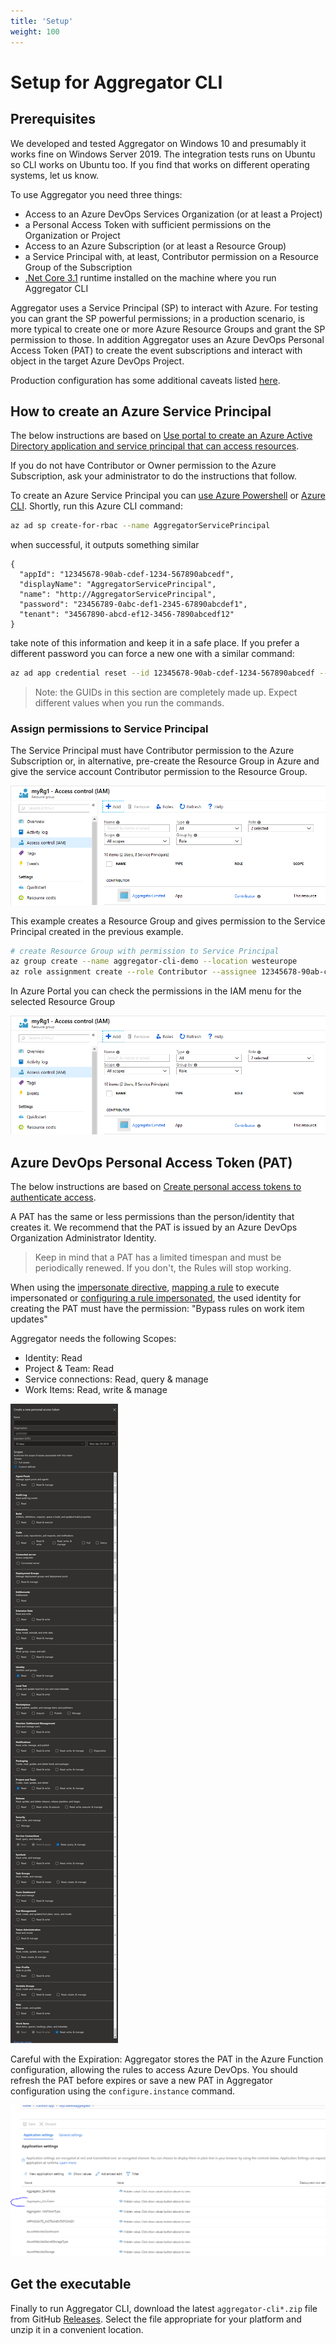 ```yaml
---
title: 'Setup'
weight: 100
---
```


# Setup for Aggregator CLI


## Prerequisites

We developed and tested Aggregator on Windows 10 and presumably it works fine on Windows Server 2019. The integration tests runs on Ubuntu so CLI works on Ubuntu too. If you find that works on different operating systems, let us know.

To use Aggregator you need three things:

- Access to an Azure DevOps Services Organization (or at least a Project)
- a Personal Access Token with sufficient permissions on the Organization or Project
- Access to an Azure Subscription (or at least a Resource Group)
- a Service Principal with, at least, Contributor permission on a Resource Group of the Subscription
- [.Net Core 3.1](https://dotnet.microsoft.com/download/dotnet-core/3.1) runtime installed on the machine where you run Aggregator CLI

Aggregator uses a Service Principal (SP) to interact with Azure. For testing you can grant the SP powerful permissions; in a production scenario, is more typical to create one or more Azure Resource Groups and grant the SP permission to those.
In addition Aggregator uses an Azure DevOps Personal Access Token (PAT) to create the event subscriptions and interact with object in the target Azure DevOps Project.

Production configuration has some additional caveats listed [here](./production/).


## How to create an Azure Service Principal

The below instructions are based on [Use portal to create an Azure Active Directory application and service principal that can access resources](https://docs.microsoft.com/en-us/azure/azure-resource-manager/resource-group-create-service-principal-portal).

If you do not have Contributor or Owner permission to the Azure Subscription, ask your administrator to do the instructions that follow.

To create an Azure Service Principal you can [use Azure Powershell](https://docs.microsoft.com/en-us/powershell/azure/create-azure-service-principal-azureps?view=azps-2.4.0) or [Azure CLI](https://docs.microsoft.com/en-us/cli/azure/create-an-azure-service-principal-azure-cli?view=azure-cli-latest).
Shortly, run this Azure CLI command:

```bash
az ad sp create-for-rbac --name AggregatorServicePrincipal
```

when successful, it outputs something similar

```
{
  "appId": "12345678-90ab-cdef-1234-567890abcedf",
  "displayName": "AggregatorServicePrincipal",
  "name": "http://AggregatorServicePrincipal",
  "password": "23456789-0abc-def1-2345-67890abcdef1",
  "tenant": "34567890-abcd-ef12-3456-7890abcedf12"
}
```
take note of this information and keep it in a safe place. If you prefer a different password you can force a new one with a similar command:

```bash
az ad app credential reset --id 12345678-90ab-cdef-1234-567890abcedf --append --password P@ssw0rd!
```

> Note: the GUIDs in this section are completely made up. Expect different values when you run the commands.


### Assign permissions to Service Principal

The Service Principal must have Contributor permission to the Azure Subscription or, in alternative, pre-create the Resource Group in Azure and give the service account Contributor permission to the Resource Group.

![Permission on existing Resource Group](contributor-on-rg.png)

This example creates a Resource Group and gives permission to the Service Principal created in the previous example.

```bash
# create Resource Group with permission to Service Principal
az group create --name aggregator-cli-demo --location westeurope
az role assignment create --role Contributor --assignee 12345678-90ab-cdef-1234-567890abcedf --resource-group aggregator-cli-demo
```

In Azure Portal you can check the permissions in the IAM menu for the selected Resource Group

![Permission on existing Resource Group](contributor-on-rg.png)



## Azure DevOps Personal Access Token (PAT)

The below instructions are based on [Create personal access tokens to authenticate access](https://docs.microsoft.com/en-us/azure/devops/organizations/accounts/use-personal-access-tokens-to-authenticate).

A PAT has the same or less permissions than the person/identity that creates it.
We recommend that the PAT is issued by an Azure DevOps Organization Administrator Identity.

> Keep in mind that a PAT has a limited timespan and must be periodically renewed. If you don't, the Rules will stop working.

When using the [impersonate directive](../rules/#impersonate-directive), 
[mapping a rule](../commands/map-commands/)
to execute impersonated or 
[configuring a rule impersonated](../commands/command-examples#execute-impersonated),
the used identity for creating the PAT must have the permission: 
"Bypass rules on work item updates"

Aggregator needs the following Scopes:

- Identity: Read
- Project & Team: Read
- Service connections: Read, query & manage
- Work Items: Read, write & manage

![Azure DevOps PAT Scopes](PAT-scopes.png)

Careful with the Expiration: Aggregator stores the PAT in the Azure Function configuration, allowing the rules to access Azure DevOps. You should refresh the PAT before expires or save a new PAT in Aggregator configuration using the `configure.instance` command.

![PAT token saved in Azure Function configuration](PAT-token-in-Function-configuration.png)


## Get the executable

Finally to run Aggregator CLI, download the latest `aggregator-cli*.zip` file from GitHub [Releases](https://github.com/tfsaggregator/aggregator-cli/releases). Select the file appropriate for your platform and unzip it in a convenient location.

